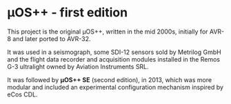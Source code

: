 # µOS++ - first edition

This project is the original µOS++, written in the mid 2000s,
initially for AVR-8 and later ported to AVR-32.

It was used in a seismograph, some SDI-12 sensors sold by
Metrilog GmbH
and the flight data recorder and acquisition modules
installed in the Remos G-3 ultralight owned by
Aviation Instruments SRL.

It was followed by **µOS++ SE** (second edition), in 2013,
which was more modular and included an experimental 
configuration mechanism inspired by eCos CDL.
